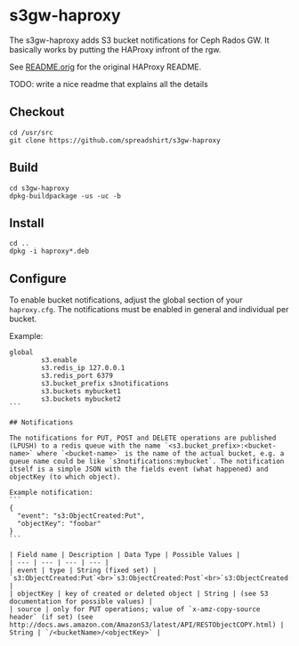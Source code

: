# s3gw-haproxy

The s3gw-haproxy adds S3 bucket notifications for Ceph Rados GW. It basically works by
putting the HAProxy infront of the rgw.

See [README.orig](README.orig) for the original HAProxy README.

TODO: write a nice readme that explains all the details

## Checkout
```
cd /usr/src
git clone https://github.com/spreadshirt/s3gw-haproxy
```

## Build
```
cd s3gw-haproxy
dpkg-buildpackage -us -uc -b
```

## Install
```
cd ..
dpkg -i haproxy*.deb
```

## Configure

To enable bucket notifications, adjust the global section of your ```haproxy.cfg```. The notifications must be enabled in general and individual per bucket.

Example:
````
global
        s3.enable
        s3.redis_ip 127.0.0.1
        s3.redis_port 6379
        s3.bucket_prefix s3notifications
        s3.buckets mybucket1
        s3.buckets mybucket2
```

## Notifications

The notifications for PUT, POST and DELETE operations are published (LPUSH) to a redis queue with the name `<s3.bucket_prefix>:<bucket-name>` where `<bucket-name>` is the name of the actual bucket, e.g. a queue name could be like `s3notifications:mybucket`. The notification itself is a simple JSON with the fields event (what happened) and objectKey (to which object).

Example notification:
```
{
  "event": "s3:ObjectCreated:Put",
  "objectKey": "foobar"
}
```

| Field name | Description | Data Type | Possible Values |
| --- | --- | --- | --- |
| event | type | String (fixed set) | `s3:ObjectCreated:Put`<br>`s3:ObjectCreated:Post`<br>`s3:ObjectCreated:Copy`<br>`s3:ObjectRemoved:Delete` |
| objectKey | key of created or deleted object | String | (see S3 documentation for possible values) |
| source | only for PUT operations; value of `x-amz-copy-source header` (if set) (see http://docs.aws.amazon.com/AmazonS3/latest/API/RESTObjectCOPY.html) | String | `/<bucketName>/<objectKey>` |
